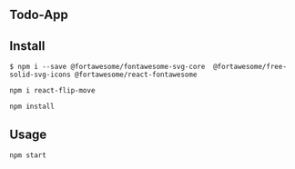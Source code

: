 ## Todo-App


## Install

 `$ npm i --save @fortawesome/fontawesome-svg-core  @fortawesome/free-solid-svg-icons @fortawesome/react-fontawesome`

 `npm i react-flip-move`

 `npm install`


## Usage


 `npm start`
